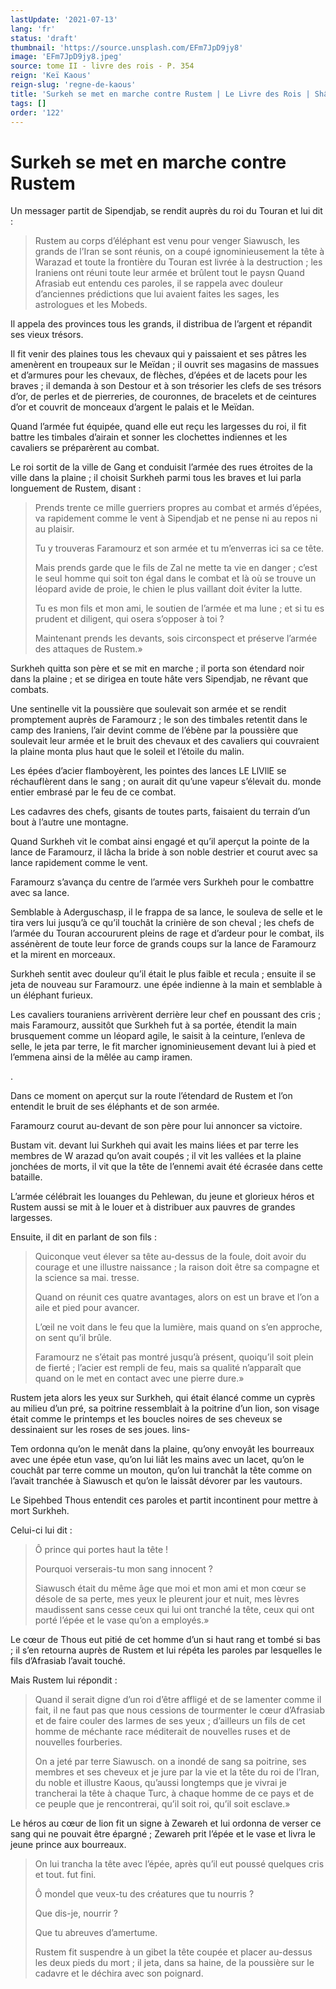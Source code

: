 ```yaml
---
lastUpdate: '2021-07-13'
lang: 'fr'
status: 'draft'
thumbnail: 'https://source.unsplash.com/EFm7JpD9jy8'
image: 'EFm7JpD9jy8.jpeg'
source: tome II - livre des rois - P. 354
reign: 'Keï Kaous'
reign-slug: 'regne-de-kaous'
title: 'Surkeh se met en marche contre Rustem | Le Livre des Rois | Shâhnâmeh'
tags: []
order: '122'
---
```


<!-- LTeX: language=fr -->

# Surkeh se met en marche contre Rustem

Un messager partit de Sipendjab, se rendit auprès du roi du Touran et lui dit :

> Rustem au corps d’éléphant est venu pour venger Siawusch, les grands de l’Iran se sont réunis, on a coupé ignominieusement la tête à Warazad et toute la frontière du Touran est livrée à la destruction ; les Iraniens ont réuni toute leur armée et brûlent tout le paysn Quand Afrasiab eut entendu ces paroles, il se rappela avec douleur d’anciennes prédictions que lui avaient faites les sages, les astrologues et les Mobeds.

Il appela des provinces tous les grands, il distribua de l’argent et répandit ses vieux trésors.

Il fit venir des plaines tous les chevaux qui y paissaient et ses pâtres les amenèrent en troupeaux sur le Meïdan ; il ouvrit ses magasins de massues et d’armures pour les chevaux, de flèches, d’épées et de lacets pour les braves ; il demanda à son Destour et à son trésorier les clefs de ses trésors d’or, de perles et de pierreries, de couronnes, de bracelets et de ceintures d’or et couvrit de monceaux d’argent le palais et le Meïdan.

Quand l’armée fut équipée, quand elle eut reçu les largesses du roi, il fit battre les timbales d’airain et sonner les clochettes indiennes et les cavaliers se préparèrent au combat.

Le roi sortit de la ville de Gang et conduisit l’armée des rues étroites de la ville dans la plaine ; il choisit Surkheh parmi tous les braves et lui parla longuement de Rustem, disant :

> Prends trente ce mille guerriers propres au combat et armés d’épées, va rapidement comme le vent à Sipendjab et ne pense ni au repos ni au plaisir.
>
> Tu y trouveras Faramourz et son armée et tu m’enverras ici sa ce tête.
>
> Mais prends garde que le fils de Zal ne mette ta vie en danger ; c’est le seul homme qui soit ton égal dans le combat et là où se trouve un léopard avide de proie, le chien le plus vaillant doit éviter la lutte.
>
> Tu es mon fils et mon ami, le soutien de l’armée et ma lune ; et si tu es prudent et diligent, qui osera s’opposer à toi ?
>
> Maintenant prends les devants, sois circonspect et préserve l’armée des attaques de Rustem.»

Surkheh quitta son père et se mit en marche ; il porta son étendard noir dans la plaine ; et se dirigea en toute hâte vers Sipendjab, ne rêvant que combats.

Une sentinelle vit la poussière que soulevait son armée et se rendit promptement auprès de Faramourz ; le son des timbales retentit dans le camp des Iraniens, l’air devint comme de l’ébène par la poussière que soulevait leur armée et le bruit des chevaux et des cavaliers qui couvraient la plaine monta plus haut que le soleil et l’étoile du malin.

Les épées d’acier flamboyèrent, les pointes des lances LE LlVllE se réchauflèrent dans le sang ; on aurait dit qu’une vapeur s’élevait du. monde entier embrasé par le feu de ce combat.

Les cadavres des chefs, gisants de toutes parts, faisaient du terrain d’un bout à l’autre une montagne.

Quand Surkheh vit le combat ainsi engagé et qu’il aperçut la pointe de la lance de Faramourz, il lâcha la bride à son noble destrier et courut avec sa lance rapidement comme le vent.

Faramourz s’avança du centre de l’armée vers Surkheh pour le combattre avec sa lance.

Semblable à Aderguschasp, il le frappa de sa lance, le souleva de selle et le tira vers lui jusqu’à ce qu’il touchât la crinière de son cheval ; les chefs de l’armée du Touran accoururent pleins de rage et d’ardeur pour le combat, ils assénèrent de toute leur force de grands coups sur la lance de Faramourz et la mirent en morceaux.

Surkheh sentit avec douleur qu’il était le plus faible et recula ; ensuite il se jeta de nouveau sur Faramourz. une épée indienne à la main et semblable à un éléphant furieux.

Les cavaliers touraniens arrivèrent derrière leur chef en poussant des cris ; mais Faramourz, aussitôt que Surkheh fut à sa portée, étendit la main brusquement comme un léopard agile, le saisit à la ceinture, l’enleva de selle, le jeta par terre, le fit marcher ignominieusement devant lui à pied et l’emmena ainsi de la mêlée au camp iramen.

.

Dans ce moment on aperçut sur la route l’étendard de Rustem et l’on entendit le bruit de ses éléphants et de son armée.

Faramourz courut au-devant de son père pour lui annoncer sa victoire.

Bustam vit. devant lui Surkheh qui avait les mains liées et par terre les membres de W arazad qu’on avait coupés ; il vit les vallées et la plaine jonchées de morts, il vit que la tête de l’ennemi avait été écrasée dans cette bataille.

L’armée célébrait les louanges du Pehlewan, du jeune et glorieux héros et Rustem aussi se mit à le louer et à distribuer aux pauvres de grandes largesses.

Ensuite, il dit en parlant de son fils :

> Quiconque veut élever sa tête au-dessus de la foule, doit avoir du courage et une illustre naissance ; la raison doit être sa compagne et la science sa mai. tresse.
>
> Quand on réunit ces quatre avantages, alors on est un brave et l’on a aile et pied pour avancer.
>
> L’œil ne voit dans le feu que la lumière, mais quand on s’en approche, on sent qu’il brûle.
>
> Faramourz ne s’était pas montré jusqu’à présent, quoiqu’il soit plein de fierté ; l’acier est rempli de feu, mais sa qualité n’apparaît que quand on le met en contact avec une pierre dure.»

Rustem jeta alors les yeux sur Surkheh, qui était élancé comme un cyprès au milieu d’un pré, sa poitrine ressemblait à la poitrine d’un lion, son visage était comme le printemps et les boucles noires de ses cheveux se dessinaient sur les roses de ses joues. lins-

Tem ordonna qu’on le menât dans la plaine, qu’ony envoyât les bourreaux avec une épée etun vase, qu’on lui liât les mains avec un lacet, qu’on le couchât par terre comme un mouton, qu’on lui tranchât la tête comme on l’avait tranchée à Siawusch et qu’on le laissât dévorer par les vautours.

Le Sipehbed Thous entendit ces paroles et partit incontinent pour mettre à mort Surkheh.

Celui-ci lui dit :

> Ô prince qui portes haut la tête !
>
> Pourquoi verserais-tu mon sang innocent ?
>
> Siawusch était du même âge que moi et mon ami et mon cœur se désole de sa perte, mes yeux le pleurent jour et nuit, mes lèvres maudissent sans cesse ceux qui lui ont tranché la tête, ceux qui ont porté l’épée et le vase qu’on a employés.»

Le cœur de Thous eut pitié de cet homme d’un si haut rang et tombé si bas ; il s’en retourna auprès de Rustem et lui répéta les paroles par lesquelles le fils d’Afrasiab l’avait touché.

Mais Rustem lui répondit :

> Quand il serait digne d’un roi d’être affligé et de se lamenter comme il fait, il ne faut pas que nous cessions de tourmenter le cœur d’Afrasiab et de faire couler des larmes de ses yeux ; d’ailleurs un fils de cet homme de méchante race méditerait de nouvelles ruses et de nouvelles fourberies.
>
> On a jeté par terre Siawusch. on a inondé de sang sa poitrine, ses membres et ses cheveux et je jure par la vie et la tête du roi de l’Iran, du noble et illustre Kaous, qu’aussi longtemps que je vivrai je trancherai la tête à chaque Turc, à chaque homme de ce pays et de ce peuple que je rencontrerai, qu’il soit roi, qu’il soit esclave.»

Le héros au cœur de lion fit un signe à Zewareh et lui ordonna de verser ce sang qui ne pouvait être épargné ; Zewareh prit l’épée et le vase et livra le jeune prince aux bourreaux.
>
> On lui trancha la tête avec l’épée, après qu’il eut poussé quelques cris et tout. fut fini.
>
> Ô mondel que veux-tu des créatures que tu nourris ?
>
> Que dis-je, nourrir ?
>
> Que tu abreuves d’amertume.
>
> Rustem fit suspendre à un gibet la tête coupée et placer au-dessus les deux pieds du mort ; il jeta, dans sa haine, de la poussière sur le cadavre et le déchira avec son poignard.
